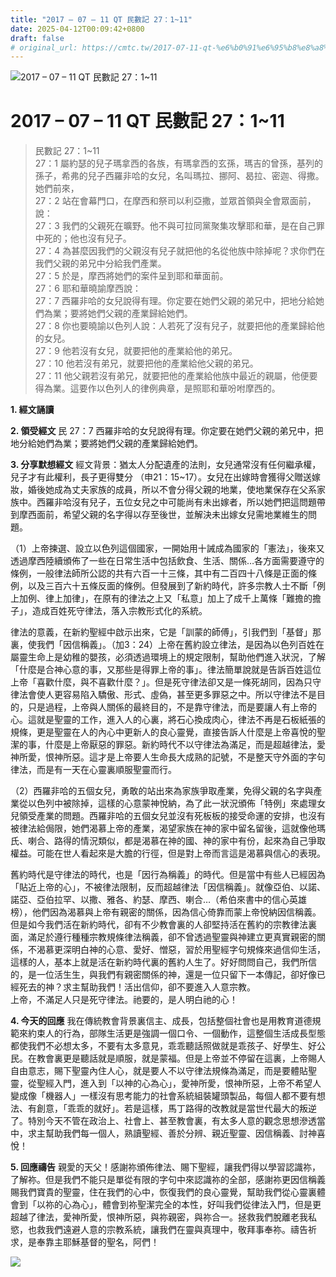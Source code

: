 ```yaml
---
title: "2017 – 07 – 11 QT 民數記 27：1~11"
date: 2025-04-12T00:09:42+0800
draft: false
# original_url: https://cmtc.tw/2017-07-11-qt-%e6%b0%91%e6%95%b8%e8%a8%98-27%ef%bc%9a111
---
```


![2017 – 07 – 11 QT 民數記 27：1\~11](/images/qt.jpg   "2017 – 07 – 11 QT 民數記 27：1\~11")

# 2017 – 07 – 11 QT 民數記 27：1\~11

> 民數記 27：1\~11  
> 27：1 屬約瑟的兒子瑪拿西的各族，有瑪拿西的玄孫，瑪吉的曾孫，基列的孫子，希弗的兒子西羅非哈的女兒，名叫瑪拉、挪阿、曷拉、密迦、得撒。她們前來，  
> 27：2 站在會幕門口，在摩西和祭司以利亞撒，並眾首領與全會眾面前，說：  
> 27：3 我們的父親死在曠野。他不與可拉同黨聚集攻擊耶和華，是在自己罪中死的；他也沒有兒子。  
> 27：4 為甚麼因我們的父親沒有兒子就把他的名從他族中除掉呢？求你們在我們父親的弟兄中分給我們產業。  
> 27：5 於是，摩西將她們的案件呈到耶和華面前。  
> 27：6 耶和華曉諭摩西說：  
> 27：7 西羅非哈的女兒說得有理。你定要在她們父親的弟兄中，把地分給她們為業；要將她們父親的產業歸給她們。  
> 27：8 你也要曉諭以色列人說：人若死了沒有兒子，就要把他的產業歸給他的女兒。  
> 27：9 他若沒有女兒，就要把他的產業給他的弟兄。  
> 27：10 他若沒有弟兄，就要把他的產業給他父親的弟兄。  
> 27：11 他父親若沒有弟兄，就要把他的產業給他族中最近的親屬，他便要得為業。這要作以色列人的律例典章，是照耶和華吩咐摩西的。

**1. 經文誦讀**

**2. 領受經文**
民 27：7 西羅非哈的女兒說得有理。你定要在她們父親的弟兄中，把地分給她們為業；要將她們父親的產業歸給她們。

**3. 分享默想經文**
經文背景：猶太人分配遺產的法則，女兒通常沒有任何繼承權，兒子才有此權利，長子更得雙分 （申21：15\~17）。女兒在出嫁時會獲得父贈送嫁妝，婚後她成為丈夫家族的成員，所以不會分得父親的地業，使地業保存在父系家族中。西羅非哈沒有兒子，五位女兒之中可能尚有未出嫁者，所以她們把這問題帶到摩西面前，希望父親的名字得以存至後世，並解決未出嫁女兒需地業維生的問題。

（1）上帝揀選、設立以色列這個國家，一開始用十誡成為國家的「憲法」，後來又透過摩西陸續頒佈了一些在日常生活中包括飲食、生活、關係…各方面需要遵守的條例，一般律法師所公認的共有六百一十三條，其中有二百四十八條是正面的條例，以及三百六十五條反面的條例。但發展到了新約時代，許多宗教人士不斷「例上加例、律上加律」，在原有的律法之上又「私意」加上了成千上萬條「難擔的擔子」，造成百姓死守律法，落入宗教形式化的系統。

律法的意義，在新約聖經中啟示出來，它是「訓蒙的師傅」，引我們到「基督」那裏，使我們「因信稱義」。（加3：24）上帝在舊約設立律法，是因為以色列百姓在屬靈生命上是幼稚的嬰孩，必須透過環境上的規定限制，幫助他們進入狀況，了解「什麼是合神心意的事，又那些是得罪上帝的事」。律法簡單說就是告訴百姓這位上帝「喜歡什麼，與不喜歡什麼？」。但是死守律法卻又是一條死胡同，因為只守律法會使人更容易陷入驕傲、形式、虛偽，甚至更多罪惡之中。所以守律法不是目的，只是過程，上帝與人關係的最終目的，不是靠守律法，而是要讓人有上帝的心。這就是聖靈的工作，進入人的心裏，將石心換成肉心，律法不再是石板紙張的規條，更是聖靈在人的內心中更新人的良心靈覺，直接告訴人什麼是上帝喜悅的聖潔的事，什麼是上帝厭惡的罪惡。新約時代不以守律法為滿足，而是超越律法，愛神所愛，恨神所惡。這才是上帝要人生命長大成熟的記號，不是整天守外面的字句律法，而是有一天在心靈裏順服聖靈而行。

（2）西羅非哈的五個女兒，勇敢的站出來為家族爭取產業，免得父親的名字與產業從以色列中被除掉，這樣的心意蒙神悅納，為了此一狀況頒佈「特例」來處理女兒領受產業的問題。西羅非哈的五個女兒並沒有死板板的接受命運的安排，也沒有被律法給侷限，她們渴慕上帝的產業，渴望家族在神的家中留名留後，這就像他瑪氏、喇合、路得的情況類似，都是渴慕在神的國、神的家中有份，起來為自己爭取權益。可能在世人看起來是大膽的行徑，但是對上帝而言這是渴慕與信心的表現。

舊約時代是守律法的時代，也是「因行為稱義」的時代。但是當中有些人已經因為「貼近上帝的心」，不被律法限制，反而超越律法「因信稱義」。就像亞伯、以諾、諾亞、亞伯拉罕、以撒、雅各、約瑟、摩西、喇合…（希伯來書中的信心英雄榜），他們因為渴慕與上帝有親密的關係，因為信心倚靠而蒙上帝悅納因信稱義。但是如今我們活在新約時代，卻有不少教會裏的人卻堅持活在舊約的宗教律法裏面，滿足於遵行種種宗教規條律法稱義，卻不曾透過聖靈與神建立更真實親密的關係，不渴慕更深明白神的心意、愛好、憎惡，習於用聖經字句規條來過信仰生活，這樣的人，基本上就是活在新約時代裏的舊約人生了。好好問問自己，我們所信的，是一位活生生，與我們有親密關係的神，還是一位只留下一本傳記，卻好像已經死去的神？求主幫助我們！活出信仰，卻不要進入人意宗教。  
上帝，不滿足人只是死守律法。祂要的，是人明白祂的心！

**4. 今天的回應**
我在傳統教會背景裏信主、成長，包括整個社會也是用教育道德規範來約束人的行為，部隊生活更是強調一個口令、一個動作，這整個生活成長型態都使我們不必想太多，不要有太多意見，乖乖聽話照做就是乖孩子、好學生、好公民。在教會裏更是聽話就是順服，就是蒙福。但是上帝並不停留在這裏，上帝賜人自由意志，賜下聖靈內住人心，就是要人不以守律法規條為滿足，而是要體貼聖靈，從聖經入門，進入到「以神的心為心」，愛神所愛，恨神所惡，上帝不希望人變成像「機器人」一樣沒有思考能力的社會系統組裝罐頭製品，每個人都不要有想法、有創意，「乖乖的就好」。若是這樣，馬丁路得的改教就是當世代最大的叛逆了。特別今天不管在政治上、社會上、甚至教會裏，有太多人意的觀念思想滲透當中，求主幫助我們每一個人，熟讀聖經、善於分辨、親近聖靈、因信稱義、討神喜悅！

**5. 回應禱告**
親愛的天父！感謝祢頒佈律法、賜下聖經，讓我們得以學習認識祢，了解祢。但是我們不能只是單從有限的字句中來認識祢的全部，感謝祢更因信稱義賜我們寶貴的聖靈，住在我們的心中，恢復我們的良心靈覺，幫助我們從心靈裏體會到「以祢的心為心」，體會到祢聖潔完全的本性，好叫我們從律法入門，但是更超越了律法，愛神所愛，恨神所惡，與祢親密，與祢合一。拯救我們脫離老我私慾，也救我們遠避人意的宗教系統，讓我們在靈與真理中，敬拜事奉祢。禱告祈求，是奉靠主耶穌基督的聖名，阿們！

![](/images/Jxo78UR.jpg)
